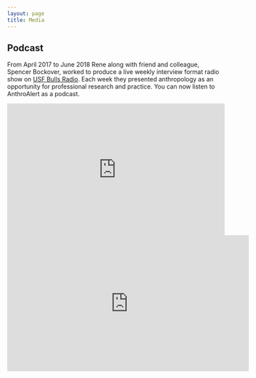 ```yaml
---
layout: page
title: Media
---
```


## Podcast

From April 2017 to June 2018 Rene along with friend and colleague, Spencer Bockover, worked to produce a live weekly interview format radio show on [USF Bulls Radio](https://www.bullsradio.org/). Each week they presented anthropology as an opportunity for professional research and practice. You can now listen to AnthroAlert as a podcast.  


<iframe src="https://player.acast.com/anthroalert-podcast" frameBorder="0" width="100%" height="305px" allow="autoplay"></iframe>


<iframe width="560" height="315" src="https://www.youtube.com/embed/cLkl2Jxqchs" frameborder="0" allow="accelerometer; autoplay; clipboard-write; encrypted-media; gyroscope; picture-in-picture" allowfullscreen></iframe>
